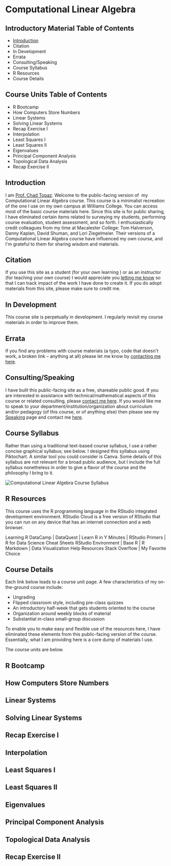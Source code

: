 # Computational Linear Algebra

## Introductory Material Table of Contents

* [Introduction](README.md#introduction)
* Citation
* In Development
* Errata
* Consulting/Speaking
* Course Syllabus
* R Resources
* Course Details

## Course Units Table of Contents

* R Bootcamp
* How Computers Store Numbers
* Linear Systems
* Solving Linear Systems
* Recap Exercise I
* Interpolation
* Least Squares I
* Least Squares II
* Eigenvalues
* Principal Component Analysis
* Topological Data Analysis
* Recap Exercise II

## Introduction

I am [Prof. Chad Topaz](http://www.chadtopaz.com). Welcome to the public-facing version of  my Computational Linear Algebra course. This course is a minimalist recreation of the one I use on my own campus at Williams College. You can access most of the basic course materials here. Since this site is for public sharing, I have eliminated certain items related to surveying my students, performing course evaluation, student assessment, and so forth. I enthusiastically credit colleagues from my time at Macalester College: Tom Halverson, Danny Kaplan, David Shuman, and Lori Ziegelmeier. Their versions of a Computational Linear Algebra course have influenced my own course, and I'm grateful to them for sharing wisdom and materials.

## Citation

If you use this site as a student (for your own learning ) or as an instructor (for teaching your own course) I would appreciate you [letting me know](mailto:chad.topaz+impact@gmail.com) so that I can track impact of the work I have done to create it. If you do adopt materials from this site, please make sure to credit me.

## In Development

This course site is perpetually in development. I regularly revisit my course materials in order to improve them.

## Errata

If you find any problems with course materials (a typo, code that doesn't work, a broken link – anything at all) please let me know by [contacting me here](mailto:chad.topaz+errata@gmail.com).

## Consulting/Speaking

I have built this public-facing site as a free, shareable public good. If you are interested in assistance with technical/mathematical aspects of this course or related consulting, please [contact me here](mailto:chad.topaz+consulting@gmail.com). If you would like me to speak to your department/institution/organization about curriculum and/or pedagogy (of this course, or of anything else) then please see my [Speaking](http://www.chadtopaz.com/speaking) page and contact me [here](mailto:chad.topaz+speaking@gmail.com).

## Course Syllabus

Rather than using a traditional text-based course syllabus, I use a rather concise graphical syllabus; see below. I designed this syllabus using Piktochart. A similar tool you could consider is Canva. Some details of this syllabus are not relevant for a broad public audience, but I include the full syllabus nonetheless in order to give a flavor of the course and the philosophy I bring to it.

![Computational Linear Algebra Course Syllabus](https://github.com/chadtopaz/computationallineaaralgebra/raw/main/syllabus/Computational%20Linear%20Algebra%20Syllabus.jpg)

## R Resources

This course uses the R programming language in the RStudio integrated development environment. RStudio Cloud is a free version of RStudio that you can run on any device that has an internet connection and a web browser.

Learning R
DataCamp | DataQuest | Learn R in Y Minutes | RStudio Primers | R for Data Science
Cheat Sheets
RStudio Environment | Base R | R Markdown | Data Visualization
Help Resources
Stack Overflow | My Favorite Choice

## Course Details

Each link below leads to a course unit page. A few characteristics of my on-the-ground course include:

* Ungrading
* Flipped classroom style, including pre-class quizzes
* An introductory half-week that gets students oriented to the course
* Organization around weekly blocks of material
* Substantial in-class small-group discussion

To enable you to make easy and flexible use of the resources here, I have eliminated these elements from this public-facing version of the course. Essentially, what I am providing here is a core dump of materials I use.

The course units are below.

## R Bootcamp

## How Computers Store Numbers

## Linear Systems

## Solving Linear Systems

## Recap Exercise I

## Interpolation

## Least Squares I

## Least Squares II

## Eigenvalues

## Principal Component Analysis

## Topological Data Analysis

## Recap Exercise II
